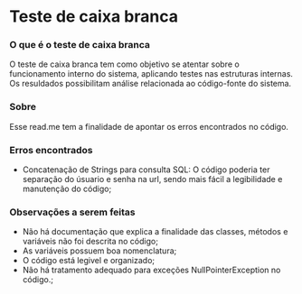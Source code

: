 <h1>Teste de caixa branca</h1> 
<h3>O que é o teste de caixa branca</h3> 
O teste de caixa branca tem como objetivo se atentar sobre o funcionamento interno do sistema, aplicando testes nas estruturas internas. Os resuldados possibilitam análise relacionada ao código-fonte do sistema.
<h3>Sobre</h3> 
Esse read.me tem a finalidade de apontar os erros encontrados no código.
<h3>Erros encontrados</h3> 
  <ul>
    <li>
      Concatenação de Strings para consulta SQL: O código poderia ter separação do úsuario e senha na url, sendo mais fácil a legibilidade e manutenção do código;
    </li>
  </ul> 
<h3>Observações a serem feitas</h3>
  <ul>
    <li>
      Não há documentação que explica a finalidade das classes, métodos e variáveis não foi descrita no código;
    </li>
    <li>
      As variáveis possuem boa nomenclatura;
    </li>
    <li>
      O código está legivel e organizado;
    </li>
    <li>
      Não há tratamento adequado para exceções NullPointerException no código.;
    </li>
  </ul>
  
